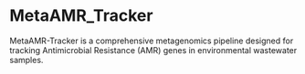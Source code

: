 # MetaAMR_Tracker
MetaAMR-Tracker is a comprehensive metagenomics pipeline designed for tracking Antimicrobial Resistance (AMR) genes in environmental wastewater samples.
